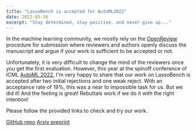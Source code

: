 ```yaml
---
title: "LassoBench is accepted for AutoML2022"
date: 2022-05-16
excerpt: "Stay determined, stay positive, and never give up..."
---
```


In the machine learning community, we mostly rely on the [OpenReview](https://openreview.net/forum?id=S4leJbTrLg5) procedure for submission where reviewers and authors openly discuss the manuscript and argue if your work is sufficient to be accepted or not. 

Unfortunately, it is very difficult to change the mind of the reviewers once you get the first evaluation. However, this year at the spinoff conference of ICML [AutoML 2022](https://automl.cc/), I'm very happy to share that our work on LassoBench is accepted after two initial rejections and one weak reject. With an acceptance rate of 19%, this was a near to impossible task for us. But we did it! And the feeling is great! Rebuttals work if we do it with the right intention!

Please follow the provided links to check and try our work.

[GitHub repo](https://lnkd.in/dbmqUm7e)
[Arxiv preprint](https://lnkd.in/d-cHpdFh)
